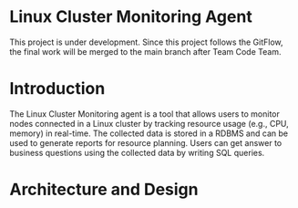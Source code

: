 # Linux Cluster Monitoring Agent
This project is under development. Since this project follows the GitFlow, the final work will be merged to the main branch after Team Code Team.
# Introduction
The Linux Cluster Monitoring agent is a tool that allows users to monitor nodes connected in a Linux cluster by tracking resource usage (e.g., CPU, memory) in real-time. The collected data is stored in a RDBMS and can be used to generate reports for resource planning. Users can get answer to business questions using the collected data by writing SQL queries. 
# Architecture and Design
